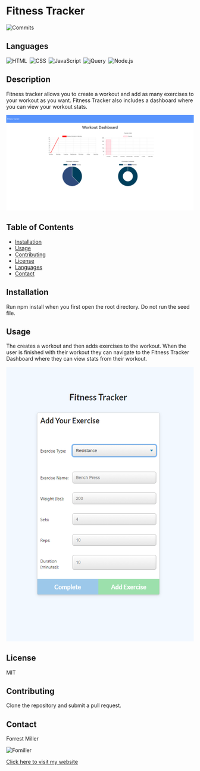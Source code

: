 
# Fitness Tracker
![Commits](https://img.shields.io/github/last-commit/Fomiller/Fitness-Tracker)  
## Languages
![HTML](https://img.shields.io/badge/language-HTML-blue)&ensp;![CSS](https://img.shields.io/badge/language-CSS-blue)&ensp;![JavaScript](https://img.shields.io/badge/language-JavaScript-blue)&ensp;![jQuery](https://img.shields.io/badge/language-jQuery-brightgreen)&ensp;![Node.js](https://img.shields.io/badge/language-Node.js-brightgreen)&ensp;
## Description
Fitness tracker allows you to create a workout and add as many exercises to your workout as you want. Fitness Tracker also includes a dashboard where you can view your workout stats.

<img src="./public/images/dashboard.PNG" alt="Fitness Tracker Dashboard"/>

## Table of Contents
* [Installation](#Installation)
* [Usage](#Usage)
* [Contributing](#Contributing)
* [License](#License)
* [Languages](#Languages)
* [Contact](#Contact)

## Installation
Run npm install when you first open the root directory. Do not run the seed file.

## Usage
The creates a workout and then adds exercises to the workout. When the user is finished with their workout they can navigate to the Fitness Tracker Dashboard where they can view stats from their workout.

<img src="./public/images/addExercise.PNG" alt="Fitness Tracker add exercise"/>


## License
MIT

## Contributing
Clone the repository and submit a pull request.

## Contact
Forrest Miller

<img src="https://avatars1.githubusercontent.com/u/36345389?v=4" alt="Fomiller" width="150" height="150" />


[Click here to visit my website](http://www.forrestmillerdesign.com/)
